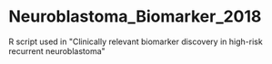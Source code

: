 # Neuroblastoma_Biomarker_2018
R script used in "Clinically relevant biomarker discovery in high-risk recurrent neuroblastoma"
